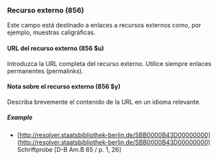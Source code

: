 ### Recurso externo (856)

Este campo está destinado a enlaces a recursos externos como, por ejemplo, muestras caligráficas.

#### URL del recurso externo (856 $u)

Introduzca la URL completa del recurso externo. Utilice siempre enlaces permanentes (permalinks).

#### Nota sobre el recurso externo (856 $y)

Describa brevemente el contenido de la URL en un idioma relevante.

##### Example

- [http://resolver.staatsbibliothek-berlin.de/SBB0000B43D00000000](http://resolver.staatsbibliothek-berlin.de/SBB0000B43D00000000) Schriftprobe [D-B Am.B 65 / p. 1, 26]
